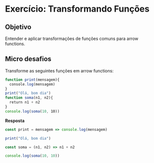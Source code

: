 # Exercício: Transformando Funções


## Objetivo

Entender e aplicar transformações de funções comuns para arrow functions.

## Micro desafios

Transforme as seguintes funções em arrow functions:

```js
function print(mensagem){
  console.log(mensagem)
}
print("Olá, bom dia")
function soma(n1, n2){
  return n1 + n2
}
console.log(soma(10, 10))
```

**Resposta**

```js
const print = mensagem => console.log(mensagem)

print("Olá, bom dia")

const soma = (n1, n2) => n1 + n2

console.log(soma(10, 10))
```